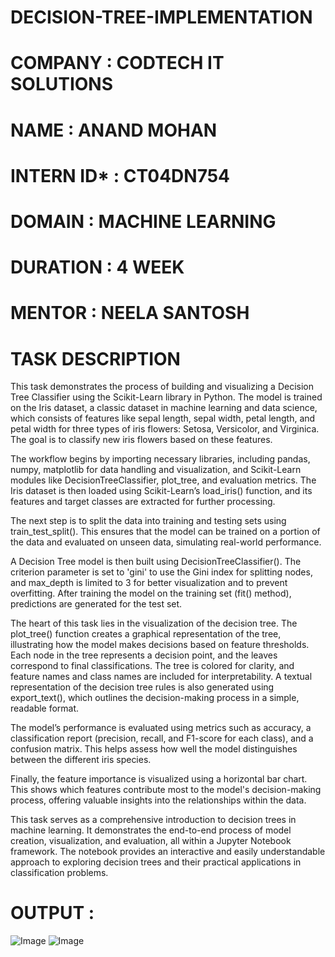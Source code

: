 # DECISION-TREE-IMPLEMENTATION

# COMPANY : CODTECH IT SOLUTIONS

# NAME : ANAND MOHAN

# INTERN ID* : CT04DN754

# DOMAIN : MACHINE LEARNING

# DURATION : 4 WEEK

# MENTOR : NEELA SANTOSH

# TASK DESCRIPTION 
This task demonstrates the process of building and visualizing a Decision Tree Classifier using the Scikit-Learn library in Python. The model is trained on the Iris dataset, a classic dataset in machine learning and data science, which consists of features like sepal length, sepal width, petal length, and petal width for three types of iris flowers: Setosa, Versicolor, and Virginica. The goal is to classify new iris flowers based on these features.

The workflow begins by importing necessary libraries, including pandas, numpy, matplotlib for data handling and visualization, and Scikit-Learn modules like DecisionTreeClassifier, plot_tree, and evaluation metrics. The Iris dataset is then loaded using Scikit-Learn’s load_iris() function, and its features and target classes are extracted for further processing.

The next step is to split the data into training and testing sets using train_test_split(). This ensures that the model can be trained on a portion of the data and evaluated on unseen data, simulating real-world performance.

A Decision Tree model is then built using DecisionTreeClassifier(). The criterion parameter is set to 'gini' to use the Gini index for splitting nodes, and max_depth is limited to 3 for better visualization and to prevent overfitting. After training the model on the training set (fit() method), predictions are generated for the test set.

The heart of this task lies in the visualization of the decision tree. The plot_tree() function creates a graphical representation of the tree, illustrating how the model makes decisions based on feature thresholds. Each node in the tree represents a decision point, and the leaves correspond to final classifications. The tree is colored for clarity, and feature names and class names are included for interpretability. A textual representation of the decision tree rules is also generated using export_text(), which outlines the decision-making process in a simple, readable format.

The model’s performance is evaluated using metrics such as accuracy, a classification report (precision, recall, and F1-score for each class), and a confusion matrix. This helps assess how well the model distinguishes between the different iris species.

Finally, the feature importance is visualized using a horizontal bar chart. This shows which features contribute most to the model's decision-making process, offering valuable insights into the relationships within the data.

This task serves as a comprehensive introduction to decision trees in machine learning. It demonstrates the end-to-end process of model creation, visualization, and evaluation, all within a Jupyter Notebook framework. The notebook provides an interactive and easily understandable approach to exploring decision trees and their practical applications in classification problems.

# OUTPUT :

![Image](https://github.com/user-attachments/assets/6bc0ad33-e10c-468a-b3df-9bdf71a59c6c)
![Image](https://github.com/user-attachments/assets/0ba712a4-2d37-4f98-b081-e3b3836314d7)
